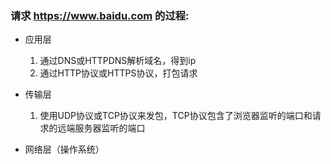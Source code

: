 ### 请求 https://www.baidu.com 的过程:
- 应用层 
    1. 通过DNS或HTTPDNS解析域名，得到ip
    2. 通过HTTP协议或HTTPS协议，打包请求

- 传输层
    1. 使用UDP协议或TCP协议来发包，TCP协议包含了浏览器监听的端口和请求的远端服务器监听的端口

- 网络层（操作系统）

